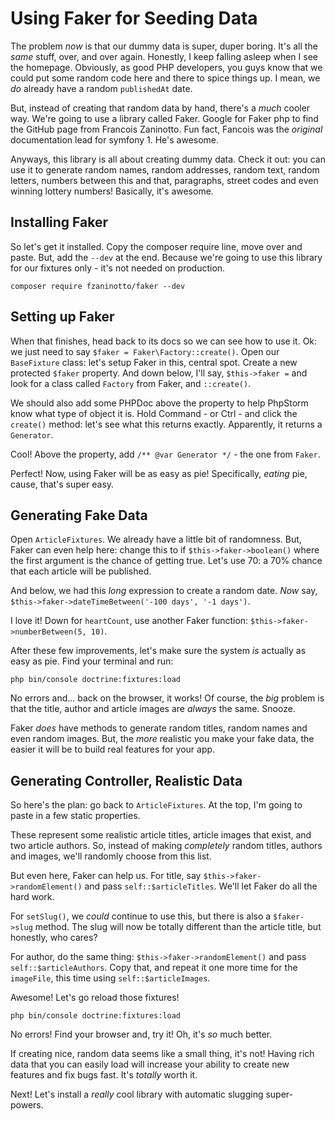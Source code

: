 # Using Faker for Seeding Data

The problem *now* is that our dummy data is super, duper boring. It's all the *same*
stuff, over, and over again. Honestly, I keep falling asleep when I see the homepage.
Obviously, as good PHP developers, you guys know that we could put some random code
here and there to spice things up. I mean, we *do* already have a random `publishedAt`
date.

But, instead of creating that random data by hand, there's a *much* cooler way.
We're going to use a library called Faker. Google for Faker php to find the GitHub
page from Francois Zaninotto. Fun fact, Fancois was the *original* documentation
lead for symfony 1. He's awesome.

Anyways, this library is all about creating dummy data. Check it out: you can use
it to generate random names, random addresses, random text, random letters, numbers
between this and that, paragraphs, street codes and even winning lottery numbers!
Basically, it's awesome.

## Installing Faker

So let's get it installed. Copy the composer require line, move over and paste.
But, add the `--dev` at the end. Because we're going to use this library for
our fixtures only - it's not needed on production.

```terminal-silent
composer require fzaninotto/faker --dev
```

## Setting up Faker

When that finishes, head back to its docs so we can see how to use it. Ok: we just
need to say `$faker = Faker\Factory::create()`. Open our `BaseFixture` class: let's
setup Faker in this, central spot. Create a new protected `$faker` property. And
down below, I'll say, `$this->faker =` and look for a class called `Factory` from
Faker, and `::create()`.

We should also add some PHPDoc above the property to help PhpStorm know what type
of object it is. Hold Command - or Ctrl - and click the `create()` method: let's
see what this returns exactly. Apparently, it returns a `Generator`.

Cool! Above the property, add `/** @var Generator */` - the one from `Faker`.

Perfect! Now, using Faker will be as easy as pie! Specifically, *eating* pie, cause,
that's super easy.

## Generating Fake Data

Open `ArticleFixtures`. We already have a little bit of randomness. But, Faker
can even help here: change this to if `$this->faker->boolean()` where the first
argument is the chance of getting true. Let's use 70: a 70% chance that each article
will be published.

And below, we had this *long* expression to create a random date. *Now* say,
`$this->faker->dateTimeBetween('-100 days', '-1 days')`.

I love it! Down for `heartCount`, use another Faker function:
`$this->faker->numberBetween(5, 10)`.

After these few improvements, let's make sure the system *is* actually as easy
as pie. Find your terminal and run:

```terminal
php bin/console doctrine:fixtures:load
```

No errors and... back on the browser, it works! Of course, the *big* problem
is that the title, author and article images are *always* the same. Snooze.

Faker *does* have methods to generate random titles, random names and even random
images. But, the *more* realistic you make your fake data, the easier it will be
to build real features for your app.

## Generating Controller, Realistic Data

So here's the plan: go back to `ArticleFixtures`. At the top, I'm going to paste
in a few static properties.

These represent some realistic article titles, article images that exist, and two
article authors. So, instead of making *completely* random titles, authors and
images, we'll randomly choose from this list.

But even here, Faker can help us. For title, say `$this->faker->randomElement()`
and pass `self::$articleTitles`. We'll let Faker do all the hard work.

For `setSlug()`, we *could* continue to use this, but there is also a `$faker->slug`
method. The slug will now be totally different than the article title, but honestly,
who cares?

For author, do the same thing: `$this->faker->randomElement()` and pass
`self::$articleAuthors`. Copy that, and repeat it one more time for the `imageFile`,
this time using `self::$articleImages`.

Awesome! Let's go reload those fixtures!

```terminal-silent
php bin/console doctrine:fixtures:load
```

No errors! Find your browser and, try it! Oh, it's *so* much better.

If creating nice, random data seems like a small thing, it's not! Having rich data
that you can easily load will increase your ability to create new features and
fix bugs fast. It's *totally* worth it.

Next! Let's install a *really* cool library with automatic slugging super-powers.

